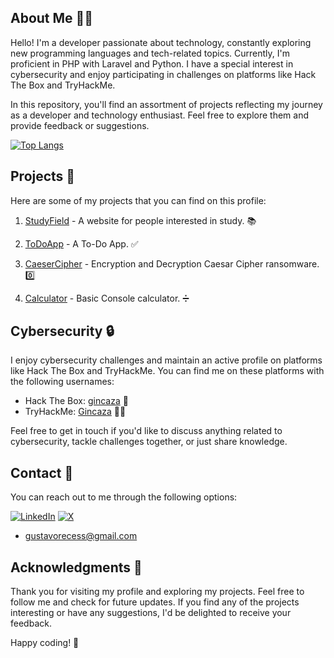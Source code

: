 ## About Me 🙋‍♂️

Hello! I'm a developer passionate about technology, constantly exploring new programming languages and tech-related topics. Currently, I'm proficient in PHP with Laravel and Python. I have a special interest in cybersecurity and enjoy participating in challenges on platforms like Hack The Box and TryHackMe.

In this repository, you'll find an assortment of projects reflecting my journey as a developer and technology enthusiast. Feel free to explore them and provide feedback or suggestions.

[![Top Langs](https://github-readme-stats.vercel.app/api/top-langs/?username=Gincaza&layout=compact&theme=radical)](https://github.com/anuraghazra/github-readme-stats)

## Projects 🚀

Here are some of my projects that you can find on this profile:

1. [StudyField](https://github.com/Gincaza/-website) - A website for people interested in study. 📚

2. [ToDoApp](https://github.com/Gincaza/ToDo-App) - A To-Do App. ✅

3. [CaeserCipher](https://github.com/Gincaza/CaesarCipher) - Encryption and Decryption Caesar Cipher ransomware. 0️⃣

4. [Calculator](https://github.com/Gincaza/Calculator) - Basic Console calculator. ➗ 

## Cybersecurity 🔒

I enjoy cybersecurity challenges and maintain an active profile on platforms like Hack The Box and TryHackMe. You can find me on these platforms with the following usernames:

- Hack The Box: [gincaza](https://www.hackthebox.eu/home/users/profile/1375331) 🎯
- TryHackMe: [Gincaza](https://tryhackme.com/p/Gincaza) 🕵️‍♂️

Feel free to get in touch if you'd like to discuss anything related to cybersecurity, tackle challenges together, or just share knowledge.

## Contact 📧

You can reach out to me through the following options:

[![LinkedIn](https://img.shields.io/badge/linkedin-%230077B5.svg?style=for-the-badge&logo=linkedin&logoColor=white)](https://www.linkedin.com/in/gustavo-cruz-6798a4235/) [![X](https://img.shields.io/badge/X-%23000000.svg?style=for-the-badge&logo=X&logoColor=white)](https://twitter.com/gincaza_)
- gustavorecess@gmail.com

## Acknowledgments 🙏

Thank you for visiting my profile and exploring my projects. Feel free to follow me and check for future updates. If you find any of the projects interesting or have any suggestions, I'd be delighted to receive your feedback.

Happy coding! 🚀
